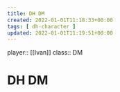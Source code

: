 ```yaml
---
title: DH DM
created: 2022-01-01T11:18:33+00:00
tags: [ dh-character ]
updated: 2022-01-01T11:19:51+00:00
---
```

player:: [[Ivan]]
class:: DM

# DH DM
